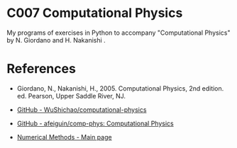 # C007 Computational Physics

My programs of exercises in Python to accompany "Computational Physics" by N. Giordano and H. Nakanishi .







# References

- Giordano, N., Nakanishi, H., 2005. Computational Physics, 2nd edition. ed. Pearson, Upper Saddle River, NJ.

- [GitHub - WuShichao/computational-physics](https://github.com/WuShichao/computational-physics)
- [GitHub - afeiguin/comp-phys: Computational Physics](https://github.com/afeiguin/comp-phys)
- [Numerical Methods - Main page](https://www.ippp.dur.ac.uk/~krauss/Lectures/NumericalMethods/index.html)